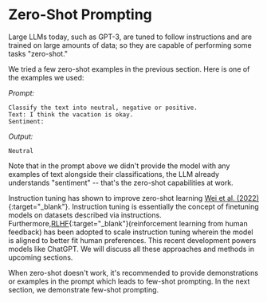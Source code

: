 # Zero-Shot Prompting

Large LLMs today, such as GPT-3, are tuned to follow instructions and are trained on large amounts of data; so they are capable of performing some tasks "zero-shot."

We tried a few zero-shot examples in the previous section. Here is one of the examples we used:

*Prompt:*
```
Classify the text into neutral, negative or positive.
Text: I think the vacation is okay.
Sentiment:
```
*Output:*
```
Neutral
```
Note that in the prompt above we didn't provide the model with any examples of text alongside their classifications, the LLM already understands "sentiment" -- that's the zero-shot capabilities at work.

Instruction tuning has shown to improve zero-shot learning [Wei et al. (2022)](https://arxiv.org/pdf/2109.01652.pdf){:target="_blank"}. Instruction tuning is essentially the concept of finetuning models on datasets described via instructions. Furthermore,[RLHF](https://arxiv.org/abs/1706.03741){:target="_blank"}(reinforcement learning from human feedback) has been adopted to scale instruction tuning wherein the model is aligned to better fit human preferences. This recent development powers models like ChatGPT. We will discuss all these approaches and methods in upcoming sections.

When zero-shot doesn't work, it's recommended to provide demonstrations or examples in the prompt which leads to few-shot prompting. In the next section, we demonstrate few-shot prompting.



